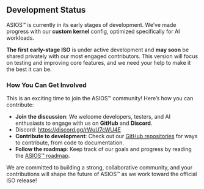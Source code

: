 ## **Development Status**

ASIOS™ is currently in its early stages of development. We’ve made progress with our **custom kernel** config, optimized specifically for AI workloads. 

**The first early-stage ISO** is under active development and **may soon** be shared privately with our most engaged contributors. This version will focus on testing and improving core features, and we need your help to make it the best it can be.

### **How You Can Get Involved**  
This is an exciting time to join the ASIOS™ community! Here’s how you can contribute:

- **Join the discussion**: We welcome developers, testers, and AI enthusiasts to engage with us on **GitHub** and **Discord**.
- Discord: https://discord.gg/rWuU7cWU4E  
- **Contribute to development**: Check out our [GitHub repositories](https://github.com/asi-os/) for ways to contribute, from code to documentation.
- **Follow the roadmap**: Keep track of our goals and progress by reading the [ASIOS™ roadmap](https://github.com/asi-os/asios-docs/blob/main/ROADMAP.md).

We are committed to building a strong, collaborative community, and your contributions will shape the future of ASIOS™ as we work toward the official ISO release!

